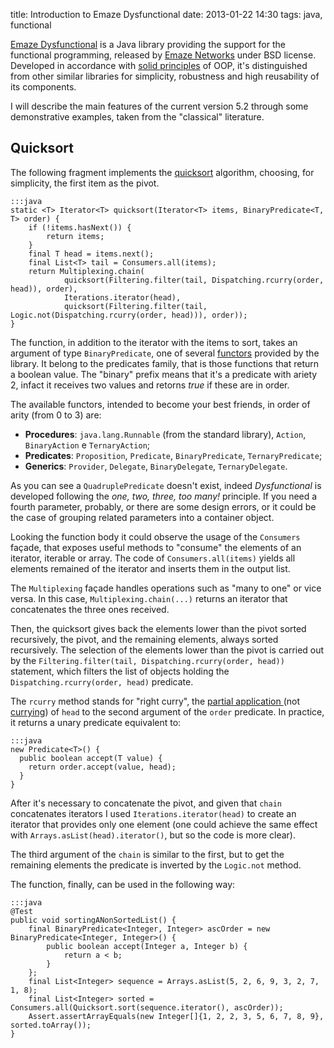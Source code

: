 title: Introduction to Emaze Dysfunctional
date: 2013-01-22 14:30
tags: java, functional

[Emaze Dysfunctional](https://bitbucket.org/emaze/emaze-dysfunctional) is a Java library providing the support for the functional programming, released by [Emaze Networks](http://emaze.net) under BSD license. Developed in accordance with [solid principles](http://en.wikipedia.org/wiki/SOLID_%28object-oriented_design%29) of OOP, it's distinguished from other similar libraries for simplicity, robustness and high reusability of its components.

I will describe the main features of the current version 5.2 through some demonstrative examples, taken from the "classical" literature.

## Quicksort

The following fragment implements the [quicksort](http://en.wikipedia.org/wiki/Quicksort) algorithm, choosing, for simplicity, the first item as the pivot.

    :::java
    static <T> Iterator<T> quicksort(Iterator<T> items, BinaryPredicate<T, T> order) {
        if (!items.hasNext()) {
            return items;
        }
        final T head = items.next();
        final List<T> tail = Consumers.all(items);
        return Multiplexing.chain(
                quicksort(Filtering.filter(tail, Dispatching.rcurry(order, head)), order),
                Iterations.iterator(head),
                quicksort(Filtering.filter(tail, Logic.not(Dispatching.rcurry(order, head))), order));
    }

The function, in addition to the iterator with the items to sort, takes an argument of type `BinaryPredicate`, one of several [functors](http://en.wikipedia.org/wiki/Function_object) provided by the library. It belong to the predicates family, that is those functions that return a boolean value. The "binary" prefix means that it's a predicate with ariety 2, infact it receives two values and retorns *true* if these are in order.

The available functors, intended to become your best friends, in order of arity (from 0 to 3) are: 

* **Procedures**: `java.lang.Runnable` (from the standard library), `Action`, `BinaryAction` e `TernaryAction`;
* **Predicates**: `Proposition`, `Predicate`, `BinaryPredicate`, `TernaryPredicate`;
* **Generics**: `Provider`, `Delegate`, `BinaryDelegate`, `TernaryDelegate`.

As you can see a `QuadruplePredicate` doesn't exist, indeed *Dysfunctional* is developed following the *one, two, three, too many!* principle. If you need a fourth parameter, probably, or there are some design errors, or it could be the case of grouping related parameters into a container object.

<!-- more -->

Looking the function body it could observe the usage of the `Consumers` façade, that exposes useful methods to "consume" the elements of an iterator, iterable or array.
The code of `Consumers.all(items)` yields all elements remained of the iterator and inserts them in the output list.

The `Multiplexing` façade handles operations such as "many to one" or vice versa. In this case, `Multiplexing.chain(...)` returns an iterator that concatenates the three ones received.

Then, the quicksort gives back the elements lower than the pivot sorted recursively, the pivot, and the remaining elements, always sorted recursively. The selection of the elements lower than the pivot is carried out by the `Filtering.filter(tail, Dispatching.rcurry(order, head))` statement, which filters the list of objects holding the `Dispatching.rcurry(order, head)` predicate.

The `rcurry` method stands for "right curry", the [partial application ](http://www.haskell.org/haskellwiki/Partial_application) (not  [currying](http://www.haskell.org/haskellwiki/Currying)) of `head` to the second argument of the `order` predicate. In practice, it returns a unary predicate equivalent to:

    :::java
    new Predicate<T>() {
      public boolean accept(T value) {
        return order.accept(value, head);
      }
    }

After it's necessary to concatenate the pivot, and given that `chain` concatenates iterators I used `Iterations.iterator(head)` to create an iterator that provides only one element (one could achieve the same effect with `Arrays.asList(head).iterator()`, but so the code is more clear).

The third argument of the `chain` is similar to the first, but to get the remaining elements the predicate is inverted by the `Logic.not` method.

The function, finally, can be used in the following way:

    :::java
    @Test
    public void sortingANonSortedList() {
        final BinaryPredicate<Integer, Integer> ascOrder = new BinaryPredicate<Integer, Integer>() {
            public boolean accept(Integer a, Integer b) {
                return a < b;
            }
        };
        final List<Integer> sequence = Arrays.asList(5, 2, 6, 9, 3, 2, 7, 1, 8);
        final List<Integer> sorted = Consumers.all(Quicksort.sort(sequence.iterator(), ascOrder));
        Assert.assertArrayEquals(new Integer[]{1, 2, 2, 3, 5, 6, 7, 8, 9}, sorted.toArray());
    }
